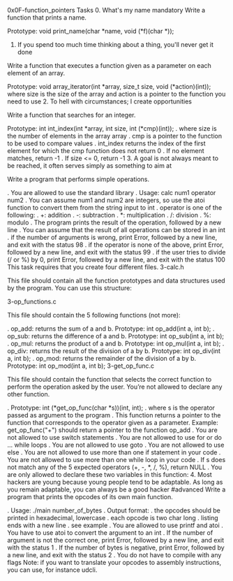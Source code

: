 0x0F-function_pointers
Tasks
0. What's my name
mandatory
Write a function that prints a name.

Prototype: void print_name(char *name, void (*f)(char *));
1. If you spend too much time thinking about a thing, you'll never get it done

Write a function that executes a function given as a parameter on each element of an array.

Prototype: void array_iterator(int *array, size_t size, void (*action)(int));
where size is the size of the array
and action is a pointer to the function you need to use
2. To hell with circumstances; I create opportunities

Write a function that searches for an integer.

Prototype: int int_index(int *array, int size, int (*cmp)(int));
. where size is the number of elements in the array array
. cmp is a pointer to the function to be used to compare values
. int_index returns the index of the first element for which the cmp function does not return 0
. If no element matches, return -1
. If size <= 0, return -1
3. A goal is not always meant to be reached, it often serves simply as something to aim at

Write a program that performs simple operations.

. You are allowed to use the standard library
. Usage: calc num1 operator num2
. You can assume num1 and num2 are integers, so use the atoi function to convert them from the string input to int
. operator is one of the following:
. +: addition
. -: subtraction
. *: multiplication
. /: division
. %: modulo
. The program prints the result of the operation, followed by a new line
. You can assume that the result of all operations can be stored in an int
. if the number of arguments is wrong, print Error, followed by a new line, and exit with the status 98
. if the operator is none of the above, print Error, followed by a new line, and exit with the status 99
. if the user tries to divide (/ or %) by 0, print Error, followed by a new line, and exit with the status 100
This task requires that you create four different files.
3-calc.h

This file should contain all the function prototypes and data structures used by the program. You can use this structure:

3-op_functions.c

This file should contain the 5 following functions (not more):

. op_add: returns the sum of a and b. Prototype: int op_add(int a, int b);
. op_sub: returns the difference of a and b. Prototype: int op_sub(int a, int b);
. op_mul: returns the product of a and b. Prototype: int op_mul(int a, int b);
. op_div: returns the result of the division of a by b. Prototype: int op_div(int a, int b);
. op_mod: returns the remainder of the division of a by b. Prototype: int op_mod(int a, int b);
3-get_op_func.c

This file should contain the function that selects the correct function to perform the operation asked by the user. You’re not allowed to declare any other function.

. Prototype: int (*get_op_func(char *s))(int, int);
. where s is the operator passed as argument to the program
. This function returns a pointer to the function that corresponds to the operator given as a parameter. Example: get_op_func("+") should return a pointer to the function op_add
. You are not allowed to use switch statements
. You are not allowed to use for or do ... while loops
. You are not allowed to use goto
. You are not allowed to use else
. You are not allowed to use more than one if statement in your code
. You are not allowed to use more than one while loop in your code
. If s does not match any of the 5 expected operators (+, -, *, /, %), return NULL
. You are only allowed to declare these two variables in this function:
4. Most hackers are young because young people tend to be adaptable. As long as you remain adaptable, you can always be a good hacker
#advanced
Write a program that prints the opcodes of its own main function.

. Usage: ./main number_of_bytes
. Output format:
. the opcodes should be printed in hexadecimal, lowercase
. each opcode is two char long
. listing ends with a new line
. see example
. You are allowed to use printf and atoi
. You have to use atoi to convert the argument to an int
. If the number of argument is not the correct one, print Error, followed by a new line, and exit with the status 1
. If the number of bytes is negative, print Error, followed by a new line, and exit with the status 2
. You do not have to compile with any flags
Note: if you want to translate your opcodes to assembly instructions, you can use, for instance udcli.
